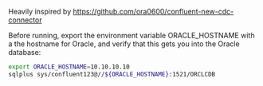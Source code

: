 Heavily inspired by https://github.com/ora0600/confluent-new-cdc-connector

Before running, export the environment variable ORACLE_HOSTNAME with a the hostname for Oracle, and verify that this gets you into the Oracle database:

```bash
export ORACLE_HOSTNAME=10.10.10.10
sqlplus sys/confluent123@//${ORACLE_HOSTNAME}:1521/ORCLCDB
```